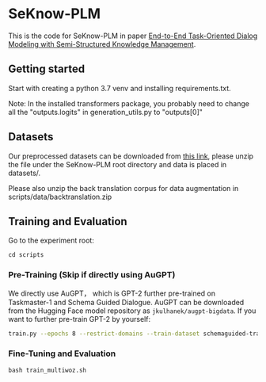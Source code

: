 # SeKnow-PLM
This is the code for SeKnow-PLM in paper [End-to-End Task-Oriented Dialog Modeling with Semi-Structured Knowledge Management](https://arxiv.org/abs/2106.11796).

## Getting started
Start with creating a python 3.7 venv and installing requirements.txt.

Note: In the installed transformers package, you probably need to change all the "outputs.logits" in generation_utils.py to "outputs\[0\]"

## Datasets
Our preprocessed datasets can be downloaded from [this link](https://drive.google.com/file/d/1laIY5xufen5RYpc8_Jtw9FaG8dxyKSDw/view?usp=sharing), please unzip the file under the SeKnow-PLM root directory and data is placed in datasets/.

Please also unzip the back translation corpus for data augmentation in scripts/data/backtranslation.zip

## Training and Evaluation
Go to the experiment root:
```
cd scripts
```
### Pre-Training (Skip if directly using AuGPT)
We directly use AuGPT， which is GPT-2 further pre-trained on Taskmaster-1 and Schema Guided Dialogue.
AuGPT can be downloaded from the Hugging Face model repository as `jkulhanek/augpt-bigdata`.
If you want to further pre-train GPT-2 by yourself:
```bash
train.py --epochs 8 --restrict-domains --train-dataset schemaguided-train+taskmaster-train --dev-dataset schemaguided-dev+taskmaster-dev --validation-steps 10000 --logging-steps 1000 --warmup-steps 5000 --evaluation-dialogs 0 --fp16
```

### Fine-Tuning and Evaluation
```
bash train_multiwoz.sh
```
